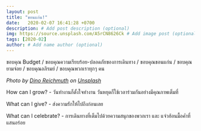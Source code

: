 ```yaml
---
layout: post
title: "ขอนแก่น!"
date:   2020-02-07 16:41:28 +0700
description: # Add post description (optional)
img: https://source.unsplash.com/A5rCN8626Ck # Add image post (optional)
tags: [2020-02]
author: # Add name author (optional)
---
```

ขอบคุณ Budget / ขอบคุณความเรียบร้อย-ปลอดภัยของการเดินทาง / ขอบคุณขอนแก่น / ขอบคุณยามจ่อย / ขอบคุณอภิรมย์ / ขอบคุณพวกเราทุกๆ คน

*Photo by [Dino Reichmuth](https://unsplash.com/@dinoreichmuth) on [Unsplash](https://unsplash.com)*

<i class="fa fa-child" style="color:plum"></i>

How can I grow? - วันทำงานก็ตั้งใจทำงาน วันหยุดก็ใช้เวลาร่วมกันอย่างมีคุณภาพเต็มที่

What can I give? - ส่งความรักให้ไปถึงก่อนเลย

What can I celebrate? - การเดินทางที่เต็มไปด้วยความสนุกของพวกเรา และ แจ่วฮ้อนมื้อค่ำที่แสนอร่อย
